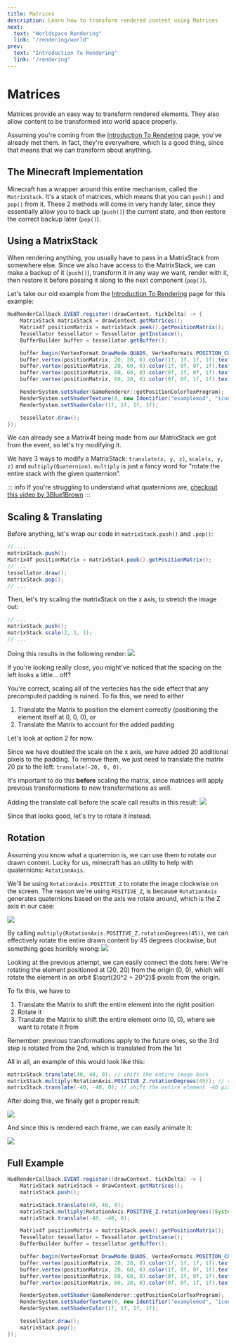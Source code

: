 ```yaml
---
title: Matrices
description: Learn how to transform rendered content using Matrices
next:
  text: "Worldspace Rendering"
  link: "/rendering/world"
prev:
  text: "Introduction To Rendering"
  link: "/rendering"
---
```


# Matrices

Matrices provide an easy way to transform rendered elements. They also allow content to be transformed into world space properly.

Assuming you're coming from the [Introduction To Rendering](/rendering/) page, you've already met them. In fact, they're everywhere, which is a good thing, since that means that we can transform about anything.

## The Minecraft Implementation
Minecraft has a wrapper around this entire mechanism, called the `MatrixStack`. It's a stack of matrices, which means that you can `push()` and `pop()` from it. These 2 methods will come in very handy later, since they essentially allow you to back up (`push()`) the current state, and then restore the correct backup later (`pop()`).

## Using a MatrixStack
When rendering anything, you usually have to pass in a MatrixStack from somewhere else. Since we also have access to the MatrixStack, we can make a backup of it (`push()`), transform it in any way we want, render with it, then restore it before passing it along to the next component (`pop()`).

Let's take our old example from the [Introduction To Rendering](/rendering/) page for this example:

```java
HudRenderCallback.EVENT.register((drawContext, tickDelta) -> {
    MatrixStack matrixStack = drawContext.getMatrices();
    Matrix4f positionMatrix = matrixStack.peek().getPositionMatrix();
    Tessellator tessellator = Tessellator.getInstance();
    BufferBuilder buffer = tessellator.getBuffer();

    buffer.begin(VertexFormat.DrawMode.QUADS, VertexFormats.POSITION_COLOR_TEXTURE);
    buffer.vertex(positionMatrix, 20, 20, 0).color(1f, 1f, 1f, 1f).texture(0f, 0f).next();
    buffer.vertex(positionMatrix, 20, 60, 0).color(1f, 0f, 0f, 1f).texture(0f, 1f).next();
    buffer.vertex(positionMatrix, 60, 60, 0).color(0f, 1f, 0f, 1f).texture(1f, 1f).next();
    buffer.vertex(positionMatrix, 60, 20, 0).color(0f, 0f, 1f, 1f).texture(1f, 0f).next();

    RenderSystem.setShader(GameRenderer::getPositionColorTexProgram);
    RenderSystem.setShaderTexture(0, new Identifier("examplemod", "icon.png"));
    RenderSystem.setShaderColor(1f, 1f, 1f, 1f);

    tessellator.draw();
});
```

We can already see a Matrix4f being made from our MatrixStack we got from the event, so let's try modifying it.

We have 3 ways to modify a MatrixStack: `translate(x, y, z)`, `scale(x, y, z)` and `multiply(Quaternion)`. `multiply` is just a fancy word for "rotate the entire stack with the given quaternion".

::: info
If you're struggling to understand what quaternions are, [checkout this video by 3Blue1Brown](https://www.youtube.com/watch?v=d4EgbgTm0Bg)
:::

## Scaling & Translating

Before anything, let's wrap our code in `matrixStack.push()` and `.pop()`:

```java
// ...
matrixStack.push();
Matrix4f positionMatrix = matrixStack.peek().getPositionMatrix();
// ...
tessellator.draw();
matrixStack.pop();
// ...
```

Then, let's try scaling the matrixStack on the x axis, to stretch the image out:

```java
// ...
matrixStack.push();
matrixStack.scale(2, 1, 1);
// ...
```

Doing this results in the following render:
![](./_assets/matrices_0.png)

If you're looking really close, you might've noticed that the spacing on the left looks a little... off?

You're correct, scaling all of the vertecies has the side effect that any precomputed padding is ruined. To fix this, we need to either
1. Translate the Matrix to position the element correctly (positioning the element itself at 0, 0, 0), or
2. Translate the Matrix to account for the added padding

Let's look at option 2 for now.

Since we have doubled the scale on the x axis, we have added 20 additional pixels to the padding. To remove them, we just need to translate the matrix 20 px to the left: `translate(-20, 0, 0)`.

It's important to do this **before** scaling the matrix, since matrices will apply previous transformations to new transformations as well.

Adding the translate call before the scale call results in this result:
![](./_assets/matrices_1.png)

Since that looks good, let's try to rotate it instead.

## Rotation

Assuming you know what a quaternion is, we can use them to rotate our drawn content. Lucky for us, minecraft has an utility to help with quaternions: `RotationAxis`.

We'll be using `RotationAxis.POSITIVE_Z` to rotate the image clockwise on the screen. The reason we're using `POSITIVE_Z`, is because `RotationAxis` generates quaternions based on the axis we rotate around, which is the Z axis in our case:

![](./_assets/matrices_5.png)

By calling `multiply(RotationAxis.POSITIVE_Z.rotationDegrees(45))`, we can effectively rotate the entire drawn content by 45 degrees clockwise, but something goes horribly wrong:
![](./_assets/matrices_2.png)

Looking at the previous attempt, we can easily connect the dots here: We're rotating the element positioned at (20, 20) from the origin (0, 0), which will rotate the element in an orbit $\sqrt{20^2 + 20^2}$ pixels from the origin.

To fix this, we have to
1. Translate the Matrix to shift the entire element into the right position
2. Rotate it
3. Translate the Matrix to shift the entire element onto (0, 0), where we want to rotate it from

Remember: previous transformations apply to the future ones, so the 3rd step is rotated from the 2nd, which is translated from the 1st

All in all, an example of this would look like this:

```java
matrixStack.translate(40, 40, 0); // shift the entire image back
matrixStack.multiply(RotationAxis.POSITIVE_Z.rotationDegrees(45)); // rotate the image
matrixStack.translate(-40, -40, 0); // shift the entire element -40 pixels to the left and top, so the center of the image is at (0, 0)
```

After doing this, we finally get a proper result:

![](./_assets/matrices_3.png)

And since this is rendered each frame, we can easily animate it:

![](./_assets/matrices_4.webp)

## Full Example

```java
HudRenderCallback.EVENT.register((drawContext, tickDelta) -> {
    MatrixStack matrixStack = drawContext.getMatrices();
    matrixStack.push();

    matrixStack.translate(40, 40, 0);
    matrixStack.multiply(RotationAxis.POSITIVE_Z.rotationDegrees((System.currentTimeMillis() % 5000) / 5000f * 360f));
    matrixStack.translate(-40, -40, 0);

    Matrix4f positionMatrix = matrixStack.peek().getPositionMatrix();
    Tessellator tessellator = Tessellator.getInstance();
    BufferBuilder buffer = tessellator.getBuffer();

    buffer.begin(VertexFormat.DrawMode.QUADS, VertexFormats.POSITION_COLOR_TEXTURE);
    buffer.vertex(positionMatrix, 20, 20, 0).color(1f, 1f, 1f, 1f).texture(0f, 0f).next();
    buffer.vertex(positionMatrix, 20, 60, 0).color(1f, 0f, 0f, 1f).texture(0f, 1f).next();
    buffer.vertex(positionMatrix, 60, 60, 0).color(0f, 1f, 0f, 1f).texture(1f, 1f).next();
    buffer.vertex(positionMatrix, 60, 20, 0).color(0f, 0f, 1f, 1f).texture(1f, 0f).next();

    RenderSystem.setShader(GameRenderer::getPositionColorTexProgram);
    RenderSystem.setShaderTexture(0, new Identifier("examplemod", "icon.png"));
    RenderSystem.setShaderColor(1f, 1f, 1f, 1f);

    tessellator.draw();
    matrixStack.pop();
});
```
